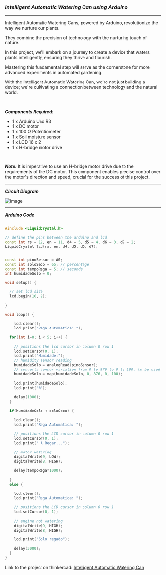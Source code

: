 ### ***Intelligent Automatic Watering Can using Arduino***

<hr>

Intelligent Automatic Watering Cans, powered by Arduino, revolutionize the way we nurture our plants. <p>
They combine the precision of technology with the nurturing touch of nature. <p>
In this project, we'll embark on a journey to create a device that waters plants intelligently, ensuring they thrive and flourish.<p>
Mastering this fundamental step will serve as the cornerstone for more advanced experiments in automated gardening. <p>
With the Intelligent Automatic Watering Can, we're not just building a device; we're cultivating a connection between technology and the natural world.<p>

<br>

***Components Required:***
- 1 x Arduino Uno R3
- 1 x DC motor
- 1 x 100 Ω Potentiometer
- 1 x Soil moisture sensor
- 1 x LCD 16 x 2
- 1 x H-bridge motor drive

<br>

***Note:*** It is imperative to use an H-bridge motor drive due to the requirements of the DC motor. This component enables precise control over the motor's direction and speed, crucial for the success of this project.

<hr>

***Circuit Diagram***

![image](https://github.com/LittleHypnotist/Arduino_Projects/assets/75622692/92e80172-3af0-4a49-abf7-6c3f18ca2400)


<hr>

***Arduino Code***

```cpp

#include <LiquidCrystal.h>

// define the pins between the arduino and lcd
const int rs = 12, en = 11, d4 = 5, d5 = 4, d6 = 3, d7 = 2;
LiquidCrystal lcd(rs, en, d4, d5, d6, d7);


const int pinoSensor = A0;
const int soloSeco = 65; // percentage
const int tempoRega = 5; // seconds
int humidadeSolo = 0;

void setup() {
  
  // set lcd size
  lcd.begin(16, 2);
  
}

void loop() {
  
    lcd.clear();
    lcd.print("Rega Automatica: ");
  
  for(int i=0; i < 5; i++) {   
    
    // positions the lcd cursor in column 0 row 1
    lcd.setCursor(0, 1);
    lcd.print("Humidade:");
    // humidity sensor reading
    humidadeSolo = analogRead(pinoSensor);
    // converts sensor variation from 0 to 876 to 0 to 100, to be used as a percentage
    humidadeSolo = map(humidadeSolo, 0, 876, 0, 100);
    
    lcd.print(humidadeSolo);
    lcd.print("%");
    
    delay(1000);
  }
  
  if(humidadeSolo < soloSeco) {
    
    lcd.clear();
    lcd.print("Rega Automatica: ");
    
    // positions the LCD cursor in column 0 row 1
    lcd.setCursor(0, 1);
    lcd.print(" A Regar...");
    
    // motor watering  
    digitalWrite(9, LOW);
    digitalWrite(8, HIGH);
    
    delay(tempoRega*1000);
    
  }
  else {
    
    lcd.clear();
    lcd.print("Rega Automatica: ");
    
    // positions the LCD cursor in column 0 row 1
    lcd.setCursor(0, 1);
    
    // engine not watering
    digitalWrite(9, HIGH);
    digitalWrite(8, HIGH);
    
    lcd.print("Solo regado");
    
    delay(3000);
  }
}

```

Link to the project on thinkercad: [Intelligent Automatic Watering Can](https://www.tinkercad.com/things/7bA13K3hDtL-intelligent-automatic-watering-can)

